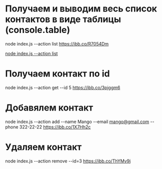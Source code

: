 # Получаем и выводим весь список контактов в виде таблицы (console.table)

node index.js --action list
https://ibb.co/R7054Dm

[node index.js --action list](https://ibb.co/R7054Dm)

# Получаем контакт по id

node index.js --action get --id 5
https://ibb.co/3pjggm6

# Добавялем контакт

node index.js --action add --name Mango --email mango@gmail.com --phone 322-22-22
https://ibb.co/1X7Hh2c

# Удаляем контакт

node index.js --action remove --id=3
https://ibb.co/ThYMv9j
